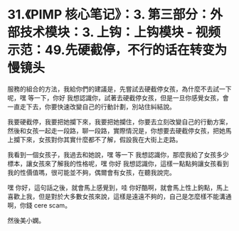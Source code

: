 # 31.《PIMP 核心笔记》：3. 第三部分：外部技术模块：3. 上钩：上钩模块 - 视频示范：49.先硬截停，不行的话在转变为慢镜头

服務的組合的方法，我給你們的建議是，先嘗試去硬截停女孩，為什麼不去試一下呢，嘿 等一下，你好 我想認識你，試著去硬截停女孩，但是一旦你感覺女孩，會一直走下去，你要快速改變自己的行動計劃，別站住糾結說。

我要硬截停，我要把她攔下來，我要把她攔住，你要去立刻改變自己的行動方案，然後和女孩一起走一段路，聊一段路，實際情況是，你想要去硬截停女孩，把她馬上攔下來，女孩對你其實什麼都不了解，假設我在大街上走路。

我看到一個女孩子，我過去和她說，嘿 等一下 我想認識你，那麼我給了女孩多少標本，讓女孩來了解我的性格呢，嘿 你好 我想認識你，這樣一點點夠讓女孩看到我的性價值嗎，很可能並不夠，偶爾會有女孩，在聽我說完。

嘿 你好，這句話之後，就會馬上感覺到，哇 你好酷啊，就會馬上性上鉤點，馬上喜歡上我，但是對於大多數女孩來說，這樣是遠遠不夠的，自己是怎麼樣不能溝通啊，你錢 cere scam。

然後美小嫻。